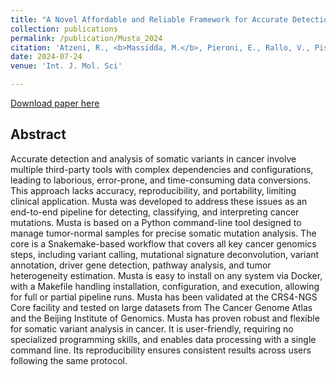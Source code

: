 ```yaml
---
title: "A Novel Affordable and Reliable Framework for Accurate Detection and Comprehensive Analysis of Somatic Mutations in Cancer"
collection: publications
permalink: /publication/Musta_2024
citation: 'Atzeni, R., <b>Massidda, M.</b>, Pieroni, E., Rallo, V., Pisu, M., & Angius, A. (2024). A Novel Affordable and Reliable Framework for Accurate Detection and Comprehensive Analysis of Somatic Mutations in Cancer. <i>International Journal of Molecular Sciences, 25(15), 8044., 10.3390/ijms25158044</i>.'
date: 2024-07-24
venue: 'Int. J. Mol. Sci'

---
```


[Download paper here](https://www.mdpi.com/1422-0067/25/15/8044/pdf?version=1721807322)


## Abstract
Accurate detection and analysis of somatic variants in cancer involve multiple third-party tools with complex dependencies and configurations, leading to laborious, error-prone, and time-consuming data conversions. This approach lacks accuracy, reproducibility, and portability, limiting clinical application. Musta was developed to address these issues as an end-to-end pipeline for detecting, classifying, and interpreting cancer mutations. Musta is based on a Python command-line tool designed to manage tumor-normal samples for precise somatic mutation analysis. The core is a Snakemake-based workflow that covers all key cancer genomics steps, including variant calling, mutational signature deconvolution, variant annotation, driver gene detection, pathway analysis, and tumor heterogeneity estimation. Musta is easy to install on any system via Docker, with a Makefile handling installation, configuration, and execution, allowing for full or partial pipeline runs. Musta has been validated at the CRS4-NGS Core facility and tested on large datasets from The Cancer Genome Atlas and the Beijing Institute of Genomics. Musta has proven robust and flexible for somatic variant analysis in cancer. It is user-friendly, requiring no specialized programming skills, and enables data processing with a single command line. Its reproducibility ensures consistent results across users following the same protocol.